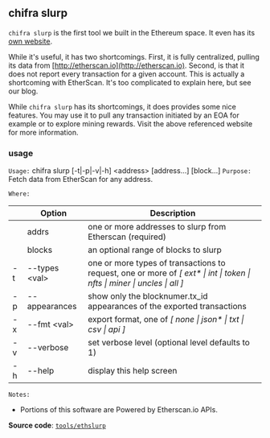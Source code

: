 ## chifra slurp

`chifra slurp` is the first tool we built in the Ethereum space. It even has its [own website](http://ethslurp.com).

While it's useful, it has two shortcomings. First, it is fully centralized, pulling its data from [http://etherscan.io](http://etherscan.io). Second, is that it does not report every transaction for a given account. This is actually a shortcoming with EtherScan. It's too complicated to explain here, but see our blog.

While `chifra slurp` has its shortcomings, it does provides some nice features. You may use it to pull any transaction initiated by an EOA for example or to explore mining rewards. Visit the above referenced website for more information.

### usage

`Usage:`    chifra slurp [-t|-p|-v|-h] &lt;address&gt; [address...] [block...]
`Purpose:`  Fetch data from EtherScan for any address.

`Where:`

|     | Option              | Description                                                                                                                |
| --- | ------------------- | -------------------------------------------------------------------------------------------------------------------------- |
|     | addrs               | one or more addresses to slurp from Etherscan (required)                                                                   |
|     | blocks              | an optional range of blocks to slurp                                                                                       |
| -t  | --types &lt;val&gt; | one or more types of transactions to request, one or more of *[ ext\* \| int \| token \| nfts \| miner \| uncles \| all ]* |
| -p  | --appearances       | show only the blocknumer.tx_id appearances of the exported transactions                                                    |
| -x  | --fmt &lt;val&gt;   | export format, one of *[ none \| json\* \| txt \| csv \| api ]*                                                            |
| -v  | --verbose           | set verbose level (optional level defaults to 1)                                                                           |
| -h  | --help              | display this help screen                                                                                                   |

`Notes:`

- Portions of this software are Powered by Etherscan.io APIs.

**Source code**: [`tools/ethslurp`](https://github.com/TrueBlocks/trueblocks-core/tree/master/src/tools/ethslurp)

